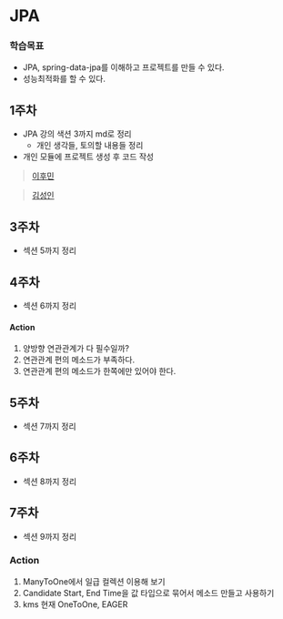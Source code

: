 # JPA

### 학습목표
- JPA, spring-data-jpa를 이해하고 프로젝트를 만들 수 있다.
- 성능최적화를 할 수 있다.

## 1주차
- JPA 강의 색션 3까지 md로 정리
  - 개인 생각들, 토의할 내용들 정리
- 개인 모듈에 프로젝트 생성 후 코드 작성

> [이후민](./hoomin/내용정리/1주차.md)

> [김성인](./seongin/내용정리/1주차.md)

## 3주차

- 섹션 5까지 정리

## 4주차

- 섹션 6까지 정리

#### Action
1. 양방향 연관관계가 다 필수일까?
1. 연관관계 편의 메소드가 부족하다.
1. 연관관계 편의 메소드가 한쪽에만 있어야 한다.

## 5주차

- 섹션 7까지 정리

## 6주차

- 섹션 8까지 정리

## 7주차

- 섹션 9까지 정리

### Action
1. ManyToOne에서 일급 컬렉션 이용해 보기
2. Candidate Start, End Time을 값 타입으로 묶어서 메소드 만들고 사용하기
3. kms 현재 OneToOne, EAGER
